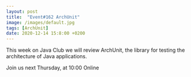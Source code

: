 ```yaml
---
layout: post
title:  "Event#162 ArchUnit"
image: /images/default.jpg
tags: [ArchUnit]
date: 2020-12-14 15:8:00 +0200
---
```


This week on Java Club we will review ArchUnit, the library for testing the architecture of Java applications.[]()

Join us next Thursday, at 10:00 Online